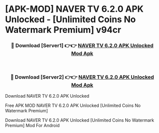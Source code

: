 # [APK-MOD] NAVER TV 6.2.0 APK Unlocked - [Unlimited Coins No Watermark Premium] v94cr



<div align="center">
<h3>🔴 Download [Server1] 👉👉 <a href="https://momento.my/?title=NAVER_TV_6.2.0_APK_Unlocked">NAVER TV 6.2.0 APK Unlocked Mod Apk</a></h3><br>

<h3>🔴 Download [Server2] 👉👉 <a href="https://momento.my/?title=NAVER_TV_6.2.0_APK_Unlocked">NAVER TV 6.2.0 APK Unlocked Mod Apk</a></h3>
</div>



Download NAVER TV 6.2.0 APK Unlocked 

Free APK MOD NAVER TV 6.2.0 APK Unlocked [Unlimited Coins No Watermark Premium]

Download NAVER TV 6.2.0 APK Unlocked [Unlimited Coins No Watermark Premium] Mod For Android
